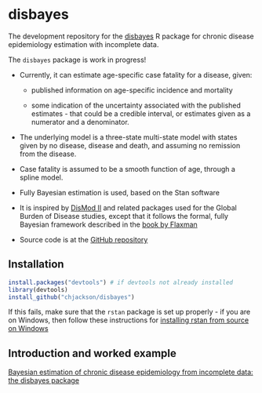 disbayes
======

The development repository for the [disbayes](http://cran.r-project.org/package=disbayes) R package for chronic disease epidemiology estimation with incomplete data. 

The `disbayes` package is work in progress! 

* Currently, it can estimate age-specific case fatality for a disease, given:

  - published information on age-specific incidence and mortality

  - some indication of the uncertainty associated with the published estimates - that could be a credible interval, or estimates given as a numerator and a denominator.

* The underlying model is a three-state multi-state model with states given by no disease, disease and death, and assuming no remission from the disease.

* Case fatality is assumed to be a smooth function of age, through a spline model. 

* Fully Bayesian estimation is used, based on the Stan software 

* It is inspired by [DisMod II](https://www.epigear.com/index_files/dismod_ii.html) and related packages used for the Global Burden of Disease studies, except that it follows the formal, fully Bayesian framework described in the [book by Flaxman](http://www.combinedacademic.co.uk/integrated-meta-regression-framework-for-descriptive-epidemiology)

* Source code is at the [GitHub repository](https://github.com/chjackson/disbayes)

## Installation

```r
install.packages("devtools") # if devtools not already installed
library(devtools)
install_github("chjackson/disbayes")
 ```

If this fails, make sure that the `rstan` package is set up properly - if you are on Windows, then follow these instructions for [installing rstan from source on Windows](https://github.com/stan-dev/rstan/wiki/Installing-RStan-from-source-on-Windows)


## Introduction and worked example

[Bayesian estimation of chronic disease epidemiology from incomplete data: the disbayes package](https://chjackson.github.io/disbayes/doc/ihdbristol.html)


